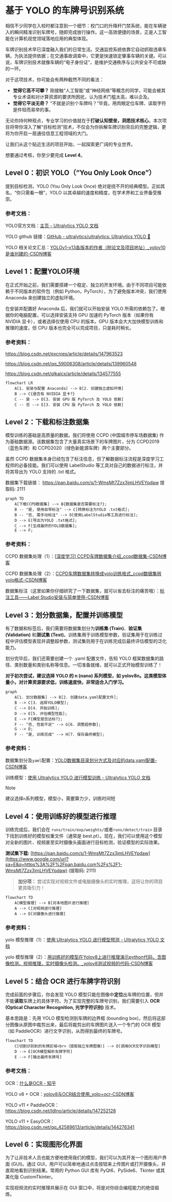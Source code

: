 # 基于 YOLO 的车牌号识别系统

相信不少同学在入校时都注意到一个细节：校门口的升降杆门禁系统，能在车辆驶入的瞬间精准识别车牌号，随即完成放行操作。这一高效便捷的场景，正是人工智能在计算机视觉领域落地应用的典型体现。

车牌识别技术早已深度融入我们的日常生活。交通监控系统依靠它自动抓取违章车辆，为执法提供依据；在交通事故调查中，它更是快速锁定肇事车辆的关键。可以说，车牌识别技术就像车辆的“电子身份证”，是维护交通秩序与公共安全不可或缺的一环。

对于这项技术，你可能会有两种截然不同的看法：

- **觉得它高不可攀？** 刚接触“人工智能”或“神经网络”等概念的同学，可能会被其专业术语和对计算资源的要求所困扰，认为技术门槛太高，难以企及。
- **觉得它平淡无奇？** “不就是识别个车牌吗？”毕竟，用肉眼定位车牌、读取字符是件轻而易举的事。

无论你持何种观点，专业学习的价值就在于**打破认知壁垒，洞悉技术核心**。本次项目将带你深入了解“目标检测”技术，不仅会为你拆解车牌识别背后的完整逻辑，更将为你开启一扇通往信息工程领域的大门。

让我们从这个贴近生活的项目开始，一起探索更广阔的专业世界。

想要通过考核，你至少要完成 **Level 4**。

## Level 0：初识 YOLO（“You Only Look Once”）

提到目标检测，YOLO (You Only Look Once) 绝对是绕不开的经典模型。正如其名，“你只需看一眼”，YOLO 以其卓越的速度和精度，在学术界和工业界备受推崇。

### 参考文档：

YOLO官方文档：[主页 - Ultralytics YOLO 文档](https://docs.ultralytics.com/zh/)

YOLO github 链接：[GitHub - ultralytics/ultralytics: Ultralytics YOLO 🚀](https://github.com/ultralytics/ultralytics)

YOLO 相关论文汇总：[YOLOv1-v13各版本的作者（附论文及项目地址）_yolov10是谁创建的-CSDN博客](https://blog.csdn.net/qq_45464126/article/details/138159040)



## Level 1：配置YOLO环境

在正式开始之前，我们需要搭建一个稳定、独立的开发环境。由于不同项目可能依赖于不同版本的软件包（例如 Python，PyTorch），为了避免版本冲突，我们使用 Anaconda 来创建独立的虚拟环境。

在安装并配置好 Anaconda 后，我们就可以开始安装 YOLO 所需的依赖包了。根据你的电脑配置，可以选择安装支持 GPU 加速的 PyTorch 版本（如果你有 NVIDIA 显卡），或者选择仅使用 CPU 的版本。GPU 版本会大大加快模型训练和推理的速度，但 CPU 版本也完全可以完成项目，只是耗时稍长。

### 参考资料：

https://blog.csdn.net/excnies/article/details/147963523

https://blog.csdn.net/qq_59006308/article/details/139960548

https://blog.csdn.net/qlkaicx/article/details/134577555

```mermaid
flowchart LR
    A[1. 安装与配置 Anaconda] --> B[2. 创建独立虚拟环境]
    B --> C{是否有 NVIDIA 显卡?}
    C -- 是 --> D[3. 安装 GPU 版 PyTorch 及 YOLO 依赖]
    C -- 否 --> E[3. 安装 CPU 版 PyTorch 及 YOLO 依赖]
```

## Level 2：下载和标注数据集

模型训练的基础是高质量的数据。我们将使用 CCPD (中国城市停车场数据集) 作为基础数据源。该数据集包含了大量真实场景下的车牌图片，分为 CCPD2019（蓝色车牌）和 CCPD2020（绿色新能源车牌）两个主要部分。

虽然 CCPD 数据集本身已经包含了标注信息，但了解数据标注流程是深度学习工程师的必备技能。我们可以使用 LabelStudio 等工具对自己的数据进行标注，并将其导出为 YOLO 支持的 .txt 格式。

数据集下载链接： https://pan.baidu.com/s/1-WmsMt7Zzx3jmLHVEYpdaw 提取码: 2111

```mermaid
graph TD
    A[下载CCPD数据集] --> B{数据集是否需要标注?};
    B -- "是, 使用自带标注" --> C[转换标注为YOLO .txt格式];
    B -- "否, 需手动标注" --> D[使用LabelStudio等工具进行标注];
    D --> E[导出为YOLO .txt格式];
    C --> F[生成最终的YOLO数据集];
    E --> F;
```

### 参考资料：

CCPD 数据集处理（1）：[[深度学习\] CCPD车牌数据集介绍_ccpd数据集-CSDN博客](https://blog.csdn.net/LuohenYJ/article/details/117752120)

CCPD 数据集处理（2）：[CCPD车牌数据集转换成yolo训练格式_ccpd数据集转yolo格式-CSDN博客](https://blog.csdn.net/hyj6668/article/details/137028611)

数据集标注（这里如果你仔细研究了一下数据集，就可以省去标注的痛苦哦）：[标注工具——Label Studio安装与简单使用-CSDN博客](https://blog.csdn.net/m0_72915515/article/details/134248502)



## Level 3：划分数据集，配置并训练模型

有了数据和标签后，我们需要将数据集划分为**训练集 (Train)**、**验证集 (Validation)** 和**测试集 (Test)**。训练集用于训练模型参数，验证集用于在训练过程中评估模型表现并调整超参数，测试集则用于在训练完成后最终评估模型的泛化能力。

划分完毕后，我们还需要创建一个 .yaml 配置文件，告知 YOLO 框架数据集的路径、类别数量和类别名称等信息。一切准备就绪，就可以正式开始模型训练了！

**对于初次尝试，建议选择 YOLO 的 n (nano) 系列模型，如 yolov8n。这类模型体量小，对计算资源要求低，训练速度快，非常适合入门学习。**

```mermaid
graph 
    A[1. 划分数据集] --> B[2. 创建data.yaml配置文件];
    B --> C[3. 选择YOLO模型];
    C --> D[4. 开始训练];
    D --> E[5. 评估模型性能];
    E --> F{模型是否达标?};
    F -- "否, 性能不足" --> G[6. 调整超参数];
    G --> D;
    F -- "是, 训练完成" --> H[7. 保存最终模型];
```

### 参考资料：

数据集划分及`yaml`配置：[YOLO数据集目录划分方式及对应的data.yaml配置-CSDN博客](https://blog.csdn.net/m0_50037012/article/details/147097529)

训练模型：[使用 Ultralytics YOLO 进行模型训练 - Ultralytics YOLO 文档](https://docs.ultralytics.com/zh/modes/train/#usage-examples)

> [!NOTE]
>
> 建议选择`n`系列模型，模型小，需要算力少，训练时间短

## Level 4：使用训练好的模型进行推理

训练完成后，我们会在 `runs/train/exp/weights/`或者`runs/detect/train` 目录下找到训练好的模型权重文件（通常是 best.pt）。现在，我们可以使用这个模型对全新的图片、视频甚至实时摄像头画面进行目标检测，验证模型的实际效果。

**测试集下载:** [https://pan.baidu.com/s/1-WmsMt7Zzx3jmLHVEYpdaw](https://www.google.com/url?sa=E&q=https%3A%2F%2Fpan.baidu.com%2Fs%2F1-WmsMt7Zzx3jmLHVEYpdaw) (提取码: 2111)

> **加分项：** 尝试实现对视频文件或电脑摄像头的实时推理，这将让你的项目更具吸引力！

```mermaid
flowchart TD
    A[模型推理] --> B[对本地图片进行推理]
    A --> C[对视频进行推理]
    A --> D[对摄像头进行推理]
```

### 参考资料：

yolo 模型推理（1）：[使用 Ultralytics YOLO 进行模型预测 - Ultralytics YOLO 文档](https://docs.ultralytics.com/zh/modes/predict/#key-features-of-predict-mode)

yolo 模型推理（2）：[用训练好的模型在Yolov8上进行推理演示python代码，含图像检测，视频推理，实时摄像头检测。_yolov8测试视频的代码-CSDN博客](https://blog.csdn.net/TUSTer_/article/details/134716467)

## Level 5：结合 OCR 进行车牌字符识别

完成前面的步骤后，你会发现 YOLO 模型只能在图像中**定位**出车牌的位置，但并不能**读取**车牌上的具体字符。为了实现完整的车牌号识别，我们需要引入 **OCR (Optical Character Recognition, 光学字符识别)** 技术。

基本思路是：先用 YOLO 模型检测到车牌的边界框 (bounding box)，然后将这部分图像从原图中裁剪出来，最后将裁剪出的车牌图片送入一个专门的 OCR 模型（如 PaddleOCR）进行文字识别，从而得到最终的车牌号。

```mermaid
flowchart TD
	C[切割识别到的车牌区域<br>（提取独立车牌图像）] --> D[调用OCR文字识别模型]
    D --> E[OCR模型解析车牌字符]
    E --> F[输出最终车牌号]
```

### 参考文档：

OCR：[什么是OCR - 知乎](https://zhuanlan.zhihu.com/p/144919420)

YOLO v8 + OCR：[yolov8与OCR结合使用_yolo+ocr-CSDN博客](https://blog.csdn.net/varda8899/article/details/147108041)

YOLO v11 + PaddleOCR：https://blog.csdn.net/ldlno/article/details/147252128

YOLO v11 + EasyOCR：https://blog.csdn.net/qq_42589613/article/details/144276341

## Level 6：实现图形化界面

为了让非技术人员也能方便地使用我们的模型，我们可以为其开发一个图形用户界面 (GUI)。通过 GUI，用户可以简单地通过点击按钮来上传图片或打开摄像头，并直观地看到识别结果。常用的 Python GUI 库有 PyQt6、PySide6、Tkinter 或其美化版 CustomTkinter。

实现视频流的实时推理并展示在 GUI 窗口中，将是对你综合编程能力的绝佳锻炼。
